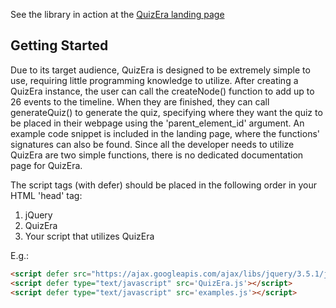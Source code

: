 See the library in action at the [QuizEra landing page](https://quiz-era.herokuapp.com/)

## Getting Started
Due to its target audience, QuizEra is designed to be extremely simple to use, requiring little programming knowledge to utilize. After creating a QuizEra instance, the user can call the createNode() function to add up to 26 events to the timeline. When they are finished, they can call generateQuiz() to generate the quiz, specifying where they want the quiz to be placed in their webpage using the 'parent_element_id' argument. An example code snippet is included in the landing page, where the functions' signatures can also be found. Since all the developer needs to utilize QuizEra are two simple functions, there is no dedicated documentation page for QuizEra.

The script tags (with defer) should be placed in the following order in your HTML 'head' tag:
1. jQuery
2. QuizEra
3. Your script that utilizes QuizEra

E.g.:
```HTML
<script defer src="https://ajax.googleapis.com/ajax/libs/jquery/3.5.1/jquery.min.js"></script>
<script defer type="text/javascript" src='QuizEra.js'></script>
<script defer type="text/javascript" src='examples.js'></script>
```
